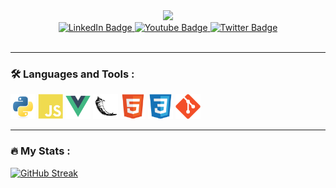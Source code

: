 <div id="header" align="center">
  <img src="https://media.giphy.com/media/v1.Y2lkPTc5MGI3NjExMGUzMTE5MDBlYzk5MWNkYjAwNDEzM2RkYWMzYThhM2NlMmExOWQyMCZlcD12MV9pbnRlcm5hbF9naWZzX2dpZklkJmN0PWc/wLNuW1tCKRiPmDV5Y4/giphy.gif" width="100"/>
</div>

<div id="badges" align="center">
  <a href="https://www.linkedin.com/in/mirazul-islam-09b025213/">
    <img src="https://img.shields.io/badge/LinkedIn-blue?style=for-the-badge&logo=linkedin&logoColor=white" alt="LinkedIn Badge"/>
  </a>
  <a href="https://www.youtube.com/channel/UCkvQghfHk0G1R1FfilxDngw">
    <img src="https://img.shields.io/badge/YouTube-red?style=for-the-badge&logo=youtube&logoColor=white" alt="Youtube Badge"/>
  </a>
  <a href="https://twitter.com/nightMARE496">
    <img src="https://img.shields.io/badge/Twitter-blue?style=for-the-badge&logo=twitter&logoColor=white" alt="Twitter Badge"/>
  </a>
</div>

<div id="badges" align="center">
  <img  src="https://komarev.com/ghpvc/?username=TheRealNightmare&style=flat-square&color=blue" alt=""/>
</div>

---

### :hammer_and_wrench: Languages and Tools :
<div>
  <img src="https://github.com/devicons/devicon/blob/master/icons/python/python-original.svg" title="Python" alt="Python" width="40" height="40">
  <img src="https://github.com/devicons/devicon/blob/master/icons/javascript/javascript-plain.svg" title="JS" alt="JS" width="40" height="40">
  <img src="https://github.com/devicons/devicon/blob/master/icons/vuejs/vuejs-original.svg" title="Vuejs" alt="Vuejs" width="40" height="40">
  <img src="https://github.com/devicons/devicon/blob/master/icons/flask/flask-original.svg" title="Flask" alt="Flask" width="40" height="40">
  <img src="https://github.com/devicons/devicon/blob/master/icons/html5/html5-original.svg" title="HTML" alt="HTML" width="40" height="40">
  <img src="https://github.com/devicons/devicon/blob/master/icons/css3/css3-original.svg" title="CSS" alt="CSS" width="40" height="40">
  <img src="https://github.com/devicons/devicon/blob/master/icons/git/git-original.svg" title="Git" **alt="Git" width="40" height="40">
</div>

---

### :fire: My Stats :
[![GitHub Streak](http://github-readme-streak-stats.herokuapp.com?user=TheRealNightmare&theme=dark&background=000000)](https://git.io/streak-stats)


